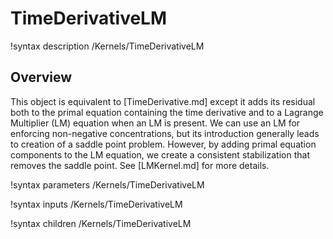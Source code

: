 # TimeDerivativeLM

!syntax description /Kernels/TimeDerivativeLM

## Overview

This object is equivalent to [TimeDerivative.md] except it adds its residual both to
the primal equation containing the time derivative and to a Lagrange
Multiplier (LM) equation when an LM is present. We can use an LM for enforcing
non-negative concentrations, but its introduction generally leads to creation of
a saddle point problem. However, by adding primal equation components to the LM
equation, we create a consistent stabilization that removes the saddle
point. See [LMKernel.md] for more details.

!syntax parameters /Kernels/TimeDerivativeLM

!syntax inputs /Kernels/TimeDerivativeLM

!syntax children /Kernels/TimeDerivativeLM
